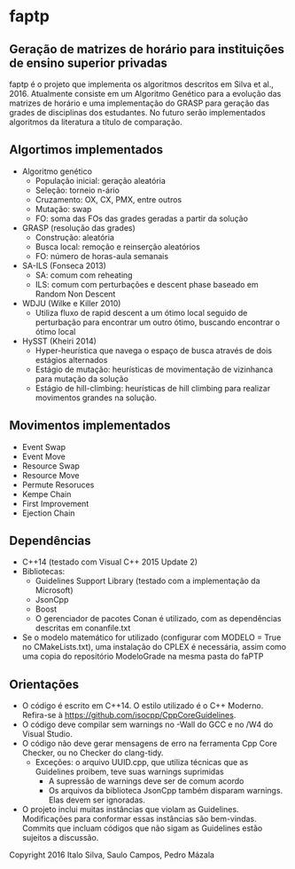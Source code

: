 # faptp

## Geração de matrizes de horário para instituições de ensino superior privadas
faptp é o projeto que implementa os algoritmos descritos em Silva et al., 2016.
Atualmente consiste em um Algoritmo Genético para a evolução das matrizes de horário
e uma implementação do GRASP para geração das grades de disciplinas dos estudantes.
No futuro serão implementados algoritmos da literatura a título de comparação.

## Algortimos implementados
- Algoritmo genético
  - População inicial: geração aleatória
  - Seleção: torneio n-ário
  - Cruzamento: OX, CX, PMX, entre outros
  - Mutação: swap
  - FO: soma das FOs das grades geradas a partir da solução
- GRASP (resolução das grades)
  - Construção: aleatória
  - Busca local: remoção e reinserção aleatórios
  - FO: número de horas-aula semanais
- SA-ILS (Fonseca 2013)
  - SA: comum com reheating
  - ILS: comum com perturbações e descent phase baseado em Random Non Descent
- WDJU (Wilke e Killer 2010)
  - Utiliza fluxo de rapid descent a um ótimo local seguido de perturbação
    para encontrar um outro ótimo, buscando encontrar o ótimo local
- HySST (Kheiri 2014)
  - Hyper-heurística que navega o espaço de busca através de dois estágios alternados
  - Estágio de mutação: heurísticas de movimentação de vizinhanca para mutação da solução
  - Estágio de hill-climbing: heurísticas de hill climbing para realizar movimentos
    grandes na solução.

## Movimentos implementados
- Event Swap
- Event Move
- Resource Swap
- Resource Move
- Permute Resoruces
- Kempe Chain
- First Improvement
- Ejection Chain
  
## Dependências
- C++14 (testado com Visual C++ 2015 Update 2)
- Bibliotecas: 
	- Guidelines Support Library (testado com a implementação da Microsoft)
	- JsonCpp
	- Boost
	* O gerenciador de pacotes Conan é utilizado, com as dependências descritas em conanfile.txt
- Se o modelo matemático for utilizado (configurar com MODELO = True no CMakeLists.txt), uma instalação
  do CPLEX é necessária, assim como uma copia do repositório ModeloGrade na mesma pasta do faPTP

## Orientações
- O código é escrito em C++14. O estilo utilizado é o C++ Moderno. Refira-se à https://github.com/isocpp/CppCoreGuidelines.
- O código deve compilar sem warnings no -Wall do GCC e no /W4 do Visual Studio.
- O código não deve gerar mensagens de erro na ferramenta Cpp Core Checker, ou no Checker do clang-tidy.
  - Exceções: o arquivo UUID.cpp, que utiliza técnicas que as Guidelines proibem, teve suas warnings suprimidas
    - A supressão de warnings deve ser de comum acordo
    - Os arquivos da biblioteca JsonCpp também disparam warnings. Elas devem ser ignoradas.
- O projeto inclui muitas instâncias que violam as Guidelines. Modificações para conformar essas
  instâncias são bem-vindas. Commits que incluam códigos que não sigam as Guidelines estão sujeitos a discussão.

Copyright 2016 Italo Silva, Saulo Campos, Pedro Mázala  
